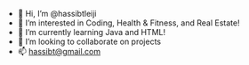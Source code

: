 - 👋 Hi, I’m @hassibtleiji
- 👀 I’m interested in Coding, Health & Fitness, and Real Estate!
- 🌱 I’m currently learning Java and HTML!
- 💞️ I’m looking to collaborate on projects
- 📫 hassibt@gmail.com

